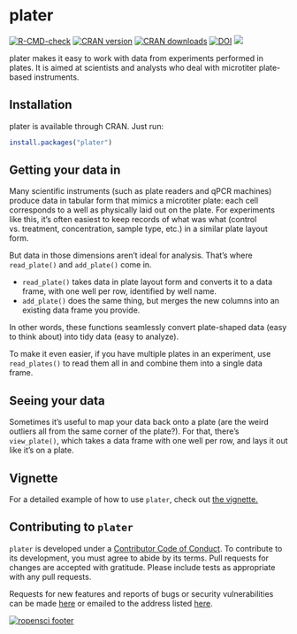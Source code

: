 <!-- README.md is generated from README.Rmd. Please edit that file -->

plater
======

[![R-CMD-check](https://github.com/ropenscilabs/plater/workflows/R-CMD-check/badge.svg)](https://github.com/ropenscilabs/plater/actions)
[![CRAN
version](http://www.r-pkg.org/badges/version/plater)](https://cran.r-project.org/package=plater)
[![CRAN
downloads](http://cranlogs.r-pkg.org/badges/grand-total/plater)](http://cran.rstudio.com/web/packages/plater/index.html)
[![DOI](https://zenodo.org/badge/32951641.svg)](https://zenodo.org/badge/latestdoi/32951641)
[![](https://badges.ropensci.org/60_status.svg)](https://github.com/ropensci/onboarding/issues/60)

plater makes it easy to work with data from experiments performed in
plates. It is aimed at scientists and analysts who deal with microtiter
plate-based instruments.

Installation
------------

plater is available through CRAN. Just run:

``` r
install.packages("plater") 
```

Getting your data in
--------------------

Many scientific instruments (such as plate readers and qPCR machines)
produce data in tabular form that mimics a microtiter plate: each cell
corresponds to a well as physically laid out on the plate. For
experiments like this, it’s often easiest to keep records of what was
what (control vs. treatment, concentration, sample type, etc.) in a
similar plate layout form.

But data in those dimensions aren’t ideal for analysis. That’s where
`read_plate()` and `add_plate()` come in.

-   `read_plate()` takes data in plate layout form and converts it to a
    data frame, with one well per row, identified by well name.
-   `add_plate()` does the same thing, but merges the new columns into
    an existing data frame you provide.

In other words, these functions seamlessly convert plate-shaped data
(easy to think about) into tidy data (easy to analyze).

To make it even easier, if you have multiple plates in an experiment,
use `read_plates()` to read them all in and combine them into a single
data frame.

Seeing your data
----------------

Sometimes it’s useful to map your data back onto a plate (are the weird
outliers all from the same corner of the plate?). For that, there’s
`view_plate()`, which takes a data frame with one well per row, and lays
it out like it’s on a plate.

Vignette
--------

For a detailed example of how to use `plater`, check out [the
vignette.](https://cran.r-project.org/web/packages/plater/vignettes/plater-basics.html)

Contributing to `plater`
------------------------

`plater` is developed under a [Contributor Code of Conduct](CONDUCT.md).
To contribute to its development, you must agree to abide by its terms.
Pull requests for changes are accepted with gratitude. Please include
tests as appropriate with any pull requests.

Requests for new features and reports of bugs or security
vulnerabilities can be made
[here](https://github.com/ropensci/plater/issues) or emailed to the
address listed
[here](https://github.com/ropensci/plater/blob/master/DESCRIPTION).

[![ropensci
footer](http://ropensci.org/public_images/github_footer.png)](http://ropensci.org)
